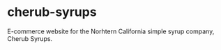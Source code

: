 # cherub-syrups
E-commerce website for the Norhtern California simple syrup company, Cherub Syrups.
